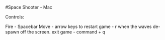 #Space Shooter - Mac

Controls:

Fire - Spacebar
Move - arrow keys
to restart game - r when the waves de-spawn off the screen.
exit game - command + q
